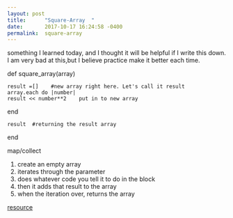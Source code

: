 ```yaml
---
layout: post
title:      "Square-Array  "
date:       2017-10-17 16:24:58 -0400
permalink:  square-array
---
```


something I learned today, and I thought it will be helpful if I write this down. I am very bad at this,but I believe practice make it better each time.

def square_array(array)

    result =[]    #new array right here. Let's call it result
    array.each do |number|
    result << number**2    put in to new array
  end
     
    result  #returning the result array
 end

map/collect

1. create an empty array
2.  iterates through the parameter
3.  does whatever code you tell it to do in the block
4.  then it adds that result to the array 
5.  when the iteration over, returns the array

[resource](http://speakingjs.com/es5/ch15.html#_terminology_parameter_versus_argument)
